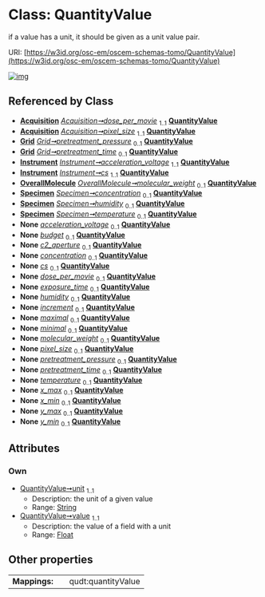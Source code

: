 
# Class: QuantityValue

if a value has a unit, it should be given as a unit value pair.

URI: [https://w3id.org/osc-em/oscem-schemas-tomo/QuantityValue](https://w3id.org/osc-em/oscem-schemas-tomo/QuantityValue)


[![img](https://yuml.me/diagram/nofunky;dir:TB/class/[Specimen],[Acquisition]++-%20dose_per_movie%201..1>[QuantityValue&#124;unit:string;value:float],[Acquisition]++-%20pixel_size%201..1>[QuantityValue],[Grid]++-%20pretreatment_pressure%200..1>[QuantityValue],[Grid]++-%20pretreatment_time%200..1>[QuantityValue],[Instrument]++-%20acceleration_voltage%201..1>[QuantityValue],[Instrument]++-%20cs%201..1>[QuantityValue],[OverallMolecule]++-%20molecular_weight%200..1>[QuantityValue],[Specimen]++-%20concentration%200..1>[QuantityValue],[Specimen]++-%20humidity%200..1>[QuantityValue],[Specimen]++-%20temperature%200..1>[QuantityValue],[Instrument]++-%20acceleration_voltage(i)%200..1>[QuantityValue],[Grant]++-%20budget%200..1>[QuantityValue],[Instrument]++-%20c2_aperture%200..1>[QuantityValue],[Specimen]++-%20concentration(i)%200..1>[QuantityValue],[Instrument]++-%20cs(i)%200..1>[QuantityValue],[Acquisition]++-%20dose_per_movie(i)%200..1>[QuantityValue],[Acquisition]++-%20exposure_time%200..1>[QuantityValue],[Specimen]++-%20humidity(i)%200..1>[QuantityValue],[Series]++-%20increment%200..1>[QuantityValue],[Range]++-%20maximal%200..1>[QuantityValue],[Range]++-%20minimal%200..1>[QuantityValue],[OverallMolecule]++-%20molecular_weight(i)%200..1>[QuantityValue],[Acquisition]++-%20pixel_size(i)%200..1>[QuantityValue],[Grid]++-%20pretreatment_pressure(i)%200..1>[QuantityValue],[Grid]++-%20pretreatment_time(i)%200..1>[QuantityValue],[Specimen]++-%20temperature(i)%200..1>[QuantityValue],[BoundingBox2D]++-%20x_max%200..1>[QuantityValue],[BoundingBox2D]++-%20x_min%200..1>[QuantityValue],[BoundingBox2D]++-%20y_max%200..1>[QuantityValue],[BoundingBox2D]++-%20y_min%200..1>[QuantityValue],[Series],[Range],[OverallMolecule],[Instrument],[Grid],[Grant],[BoundingBox2D],[Acquisition])](https://yuml.me/diagram/nofunky;dir:TB/class/[Specimen],[Acquisition]++-%20dose_per_movie%201..1>[QuantityValue&#124;unit:string;value:float],[Acquisition]++-%20pixel_size%201..1>[QuantityValue],[Grid]++-%20pretreatment_pressure%200..1>[QuantityValue],[Grid]++-%20pretreatment_time%200..1>[QuantityValue],[Instrument]++-%20acceleration_voltage%201..1>[QuantityValue],[Instrument]++-%20cs%201..1>[QuantityValue],[OverallMolecule]++-%20molecular_weight%200..1>[QuantityValue],[Specimen]++-%20concentration%200..1>[QuantityValue],[Specimen]++-%20humidity%200..1>[QuantityValue],[Specimen]++-%20temperature%200..1>[QuantityValue],[Instrument]++-%20acceleration_voltage(i)%200..1>[QuantityValue],[Grant]++-%20budget%200..1>[QuantityValue],[Instrument]++-%20c2_aperture%200..1>[QuantityValue],[Specimen]++-%20concentration(i)%200..1>[QuantityValue],[Instrument]++-%20cs(i)%200..1>[QuantityValue],[Acquisition]++-%20dose_per_movie(i)%200..1>[QuantityValue],[Acquisition]++-%20exposure_time%200..1>[QuantityValue],[Specimen]++-%20humidity(i)%200..1>[QuantityValue],[Series]++-%20increment%200..1>[QuantityValue],[Range]++-%20maximal%200..1>[QuantityValue],[Range]++-%20minimal%200..1>[QuantityValue],[OverallMolecule]++-%20molecular_weight(i)%200..1>[QuantityValue],[Acquisition]++-%20pixel_size(i)%200..1>[QuantityValue],[Grid]++-%20pretreatment_pressure(i)%200..1>[QuantityValue],[Grid]++-%20pretreatment_time(i)%200..1>[QuantityValue],[Specimen]++-%20temperature(i)%200..1>[QuantityValue],[BoundingBox2D]++-%20x_max%200..1>[QuantityValue],[BoundingBox2D]++-%20x_min%200..1>[QuantityValue],[BoundingBox2D]++-%20y_max%200..1>[QuantityValue],[BoundingBox2D]++-%20y_min%200..1>[QuantityValue],[Series],[Range],[OverallMolecule],[Instrument],[Grid],[Grant],[BoundingBox2D],[Acquisition])

## Referenced by Class

 *  **[Acquisition](Acquisition.md)** *[Acquisition➞dose_per_movie](Acquisition_dose_per_movie.md)*  <sub>1..1</sub>  **[QuantityValue](QuantityValue.md)**
 *  **[Acquisition](Acquisition.md)** *[Acquisition➞pixel_size](Acquisition_pixel_size.md)*  <sub>1..1</sub>  **[QuantityValue](QuantityValue.md)**
 *  **[Grid](Grid.md)** *[Grid➞pretreatment_pressure](Grid_pretreatment_pressure.md)*  <sub>0..1</sub>  **[QuantityValue](QuantityValue.md)**
 *  **[Grid](Grid.md)** *[Grid➞pretreatment_time](Grid_pretreatment_time.md)*  <sub>0..1</sub>  **[QuantityValue](QuantityValue.md)**
 *  **[Instrument](Instrument.md)** *[Instrument➞acceleration_voltage](Instrument_acceleration_voltage.md)*  <sub>1..1</sub>  **[QuantityValue](QuantityValue.md)**
 *  **[Instrument](Instrument.md)** *[Instrument➞cs](Instrument_cs.md)*  <sub>1..1</sub>  **[QuantityValue](QuantityValue.md)**
 *  **[OverallMolecule](OverallMolecule.md)** *[OverallMolecule➞molecular_weight](OverallMolecule_molecular_weight.md)*  <sub>0..1</sub>  **[QuantityValue](QuantityValue.md)**
 *  **[Specimen](Specimen.md)** *[Specimen➞concentration](Specimen_concentration.md)*  <sub>0..1</sub>  **[QuantityValue](QuantityValue.md)**
 *  **[Specimen](Specimen.md)** *[Specimen➞humidity](Specimen_humidity.md)*  <sub>0..1</sub>  **[QuantityValue](QuantityValue.md)**
 *  **[Specimen](Specimen.md)** *[Specimen➞temperature](Specimen_temperature.md)*  <sub>0..1</sub>  **[QuantityValue](QuantityValue.md)**
 *  **None** *[acceleration_voltage](acceleration_voltage.md)*  <sub>0..1</sub>  **[QuantityValue](QuantityValue.md)**
 *  **None** *[budget](budget.md)*  <sub>0..1</sub>  **[QuantityValue](QuantityValue.md)**
 *  **None** *[c2_aperture](c2_aperture.md)*  <sub>0..1</sub>  **[QuantityValue](QuantityValue.md)**
 *  **None** *[concentration](concentration.md)*  <sub>0..1</sub>  **[QuantityValue](QuantityValue.md)**
 *  **None** *[cs](cs.md)*  <sub>0..1</sub>  **[QuantityValue](QuantityValue.md)**
 *  **None** *[dose_per_movie](dose_per_movie.md)*  <sub>0..1</sub>  **[QuantityValue](QuantityValue.md)**
 *  **None** *[exposure_time](exposure_time.md)*  <sub>0..1</sub>  **[QuantityValue](QuantityValue.md)**
 *  **None** *[humidity](humidity.md)*  <sub>0..1</sub>  **[QuantityValue](QuantityValue.md)**
 *  **None** *[increment](increment.md)*  <sub>0..1</sub>  **[QuantityValue](QuantityValue.md)**
 *  **None** *[maximal](maximal.md)*  <sub>0..1</sub>  **[QuantityValue](QuantityValue.md)**
 *  **None** *[minimal](minimal.md)*  <sub>0..1</sub>  **[QuantityValue](QuantityValue.md)**
 *  **None** *[molecular_weight](molecular_weight.md)*  <sub>0..1</sub>  **[QuantityValue](QuantityValue.md)**
 *  **None** *[pixel_size](pixel_size.md)*  <sub>0..1</sub>  **[QuantityValue](QuantityValue.md)**
 *  **None** *[pretreatment_pressure](pretreatment_pressure.md)*  <sub>0..1</sub>  **[QuantityValue](QuantityValue.md)**
 *  **None** *[pretreatment_time](pretreatment_time.md)*  <sub>0..1</sub>  **[QuantityValue](QuantityValue.md)**
 *  **None** *[temperature](temperature.md)*  <sub>0..1</sub>  **[QuantityValue](QuantityValue.md)**
 *  **None** *[x_max](x_max.md)*  <sub>0..1</sub>  **[QuantityValue](QuantityValue.md)**
 *  **None** *[x_min](x_min.md)*  <sub>0..1</sub>  **[QuantityValue](QuantityValue.md)**
 *  **None** *[y_max](y_max.md)*  <sub>0..1</sub>  **[QuantityValue](QuantityValue.md)**
 *  **None** *[y_min](y_min.md)*  <sub>0..1</sub>  **[QuantityValue](QuantityValue.md)**

## Attributes


### Own

 * [QuantityValue➞unit](QuantityValue_unit.md)  <sub>1..1</sub>
     * Description: the unit of a given value
     * Range: [String](types/String.md)
 * [QuantityValue➞value](QuantityValue_value.md)  <sub>1..1</sub>
     * Description: the value of a field with a unit
     * Range: [Float](types/Float.md)

## Other properties

|  |  |  |
| --- | --- | --- |
| **Mappings:** | | qudt:quantityValue |